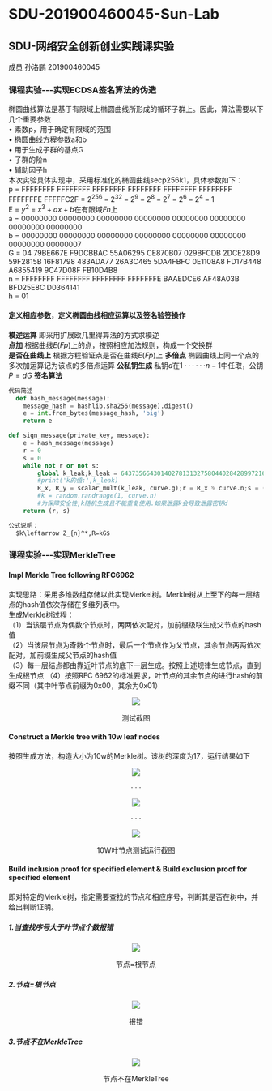 # SDU-201900460045-Sun-Lab
## SDU-网络安全创新创业实践课实验
成员 孙洛鹏 201900460045
### 课程实验---实现ECDSA签名算法的伪造
椭圆曲线算法是基于有限域上椭圆曲线所形成的循环子群上。因此，算法需要以下几个重要参数  
• 素数p，用于确定有限域的范围  
• 椭圆曲线方程参数a和b   
• 用于生成子群的基点G  
• 子群的阶n  
• 辅助因子h  
本次实验具体实现中，采用标准化的椭圆曲线secp256k1，具体参数如下：  
p = FFFFFFFF FFFFFFFF FFFFFFFF FFFFFFFF FFFFFFFF FFFFFFFF FFFFFFFE FFFFFC2F = $2^{256} - 2^{32} - 2^9 - 2^8 - 2^7 - 2^6 - 2^4 - 1$   
E = $y^2$ = $x^3 + ax + b$在有限域$Fn$上  
a = 00000000 00000000 00000000 00000000 00000000 00000000 00000000 00000000  
b = 00000000 00000000 00000000 00000000 00000000 00000000 00000000 00000007  
G = 04 79BE667E F9DCBBAC 55A06295 CE870B07 029BFCDB 2DCE28D9 59F2815B 16F81798 483ADA77 26A3C465 5DA4FBFC 0E1108A8 FD17B448 A6855419 9C47D08F FB10D4B8  
n = FFFFFFFF FFFFFFFF FFFFFFFF FFFFFFFE BAAEDCE6 AF48A03B BFD25E8C D0364141  
h = 01 
#### 定义相应参数，定义椭圆曲线相应运算以及签名验签操作
**模逆运算** 即采用扩展欧几里得算法的方式求模逆  
**点加** 根据曲线$E(Fp)$上的点，按照相应加法规则，构成一个交换群  
**是否在曲线上** 根据方程验证点是否在曲线$E(Fp)$上
**多倍点** 椭圆曲线上同一个点的多次加运算记为该点的多倍点运算
**公私钥生成** 私钥$d$在${1······n-1}$中任取，公钥$P=dG$
**签名算法**
```python
代码简述
  def hash_message(message):
    message_hash = hashlib.sha256(message).digest()
    e = int.from_bytes(message_hash, 'big')
    return e

def sign_message(private_key, message):
    e = hash_message(message)
    r = 0
    s = 0
    while not r or not s:
        global k_leak;k_leak = 64373566430140278131327580440284289972164712976330163913406988842791059250706
        #print('k的值:',k_leak)
        R_x, R_y = scalar_mult(k_leak, curve.g);r = R_x % curve.n;s = ((e + r * private_key) * inverse_mod(k_leak, curve.n)) % curve.n
        #k = random.randrange(1, curve.n)   
        #为保障安全性,k随机生成且不能重复使用.如果泄露k会导致泄露密钥d
    return (r, s) 
```
```markdown
公式说明：
  $k\leftarrow Z_{n}^*,R=kG$ 
```







### 课程实验---实现MerkleTree
#### Impl Merkle Tree following RFC6962
实现思路：采用多维数组存储以此实现Merkel树。Merkle树从上至下的每一层结点的hash值依次存储在多维列表中。  
生成Merkle树过程：  
（1）当该层节点为偶数个节点时，两两依次配对，加前缀级联生成父节点的hash值  
（2）当该层节点为奇数个节点时，最后一个节点作为父节点，其余节点两两依次配对，加前缀生成父节点的hash值  
（3）每一层结点都由靠近叶节点的底下一层生成。按照上述规律生成节点，直到生成根节点
（4）按照RFC 6962的标准要求，叶节点的其余节点的进行hash的前缀不同（其中叶节点前缀为0x00，其余为0x01）
<div align=center>
  <img src ="https://user-images.githubusercontent.com/80566951/180631091-47d2ffe9-7786-4a1d-854e-81d3167880ac.png">
  </div>
<p align="center">测试截图</p>

#### Construct a Merkle tree with 10w leaf nodes  
 按照生成方法，构造大小为10w的Merkle树。该树的深度为17，运行结果如下  
<div align=center>
  <img src ="https://user-images.githubusercontent.com/80566951/180631497-ef1c549a-f75f-4ebd-81ab-d5888f466405.png">
  <p align="center">·····</p>
  <img src = "https://user-images.githubusercontent.com/80566951/180631440-39df00ec-80a7-4276-85d8-8ab7e4637bce.png">
  <p align="center">·····</p>
  <img src ="https://user-images.githubusercontent.com/80566951/180631606-201c6c9f-d044-46fe-9ce4-ff9bc0645b63.png">
  </div>
  <p align="center">10W叶节点测试运行截图</p>

####  Build inclusion proof for specified element & Build exclusion proof for specified element
即对特定的Merkle树，指定需要查找的节点和相应序号，判断其是否在树中，并给出判断证明。
##### 1.当查找序号大于叶节点个数报错
<div align=center>
  <img src ="https://user-images.githubusercontent.com/80566951/180631849-c2f3ab6b-da81-4b56-a70a-9063432414ce.png">
  </div>
<p align="center">节点=根节点</p>

##### 2.节点=根节点
<div align=center>
  <img src ="https://user-images.githubusercontent.com/80566951/180631787-7aee5c38-d711-49a7-9031-0de13dd9070d.png">
  </div>
<p align="center">报错</p>

##### 3.节点不在MerkleTree
<div align=center>
  <img src ="https://user-images.githubusercontent.com/80566951/180631816-24198ca5-7d87-440e-a957-40ec886533aa.png">
  </div>
<p align="center">节点不在MerkleTree</p>

